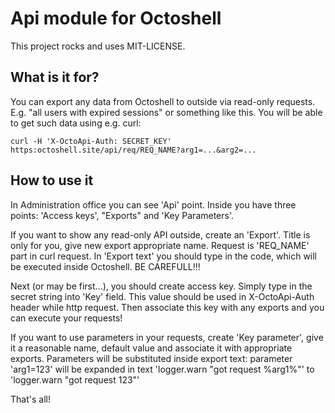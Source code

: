 # Api module for Octoshell

This project rocks and uses MIT-LICENSE.

## What is it for?

You can export any data from Octoshell to outside via read-only requests. E.g. "all users with expired sessions" or something like this. You will be able to get such data using e.g. curl:

    curl -H 'X-OctoApi-Auth: SECRET_KEY' https:octoshell.site/api/req/REQ_NAME?arg1=...&arg2=...

## How to use it

In Administration office you can see 'Api' point. Inside you have three points: 'Access keys', "Exports" and 'Key Parameters'.

If you want to show any read-only API outside, create an 'Export'. Title is only for you, give new export appropriate name. Request is 'REQ_NAME' part in curl request. In 'Export text' you should type in the code, which will be executed inside Octoshell. BE CAREFULL!!!

Next (or may be first...), you should create access key. Simply type in the secret string into 'Key' field. This value should be used in X-OctoApi-Auth header while http request. Then associate this key with any exports and you can execute your requests!

If you want to use parameters in your requests, create 'Key parameter', give it a reasonable name, default value and associate it with appropriate exports. Parameters will be substituted inside export text: parameter 'arg1=123' will be expanded in text 'logger.warn "got request %arg1%"' to 'logger.warn "got request 123"'

That's all!
